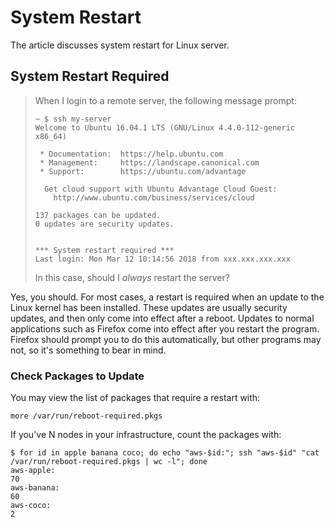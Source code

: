 # System Restart

The article discusses system restart for Linux server.

## System Restart Required

> When I login to a remote server, the following message prompt:
>
> ```
> ~ $ ssh my-server
> Welcome to Ubuntu 16.04.1 LTS (GNU/Linux 4.4.0-112-generic x86_64)
>
>  * Documentation:  https://help.ubuntu.com
>  * Management:     https://landscape.canonical.com
>  * Support:        https://ubuntu.com/advantage
>
>   Get cloud support with Ubuntu Advantage Cloud Guest:
>     http://www.ubuntu.com/business/services/cloud
>
> 137 packages can be updated.
> 0 updates are security updates.
>
>
> *** System restart required ***
> Last login: Mon Mar 12 10:14:56 2018 from xxx.xxx.xxx.xxx
> ```
>
> In this case, should I _always_ restart the server?

Yes, you should. For most cases, a restart is required when an update to the
Linux kernel has been installed. These updates are usually security updates,
and then only come into effect after a reboot. Updates to normal applications
such as Firefox come into effect after you restart the program. Firefox should
prompt you to do this automatically, but other programs may not, so it's
something to bear in mind.

### Check Packages to Update

You may view the list of packages that require a restart with:

```
more /var/run/reboot-required.pkgs
```

If you've N nodes in your infrastructure, count the packages with:

```
$ for id in apple banana coco; do echo "aws-$id:"; ssh "aws-$id" "cat /var/run/reboot-required.pkgs | wc -l"; done
aws-apple:
70
aws-banana:
60
aws-coco:
2
```
